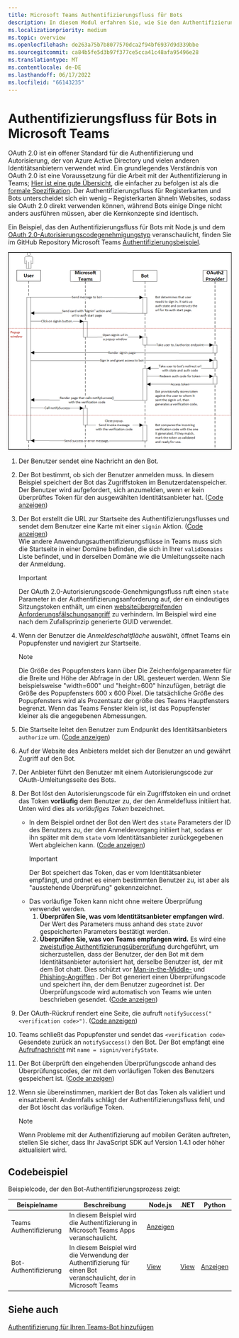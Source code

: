 ```yaml
---
title: Microsoft Teams Authentifizierungsfluss für Bots
description: In diesem Modul erfahren Sie, wie Sie den Authentifizierungsfluss für Bots in Microsoft Teams und dem zugehörigen Codebeispiel ausführen.
ms.localizationpriority: medium
ms.topic: overview
ms.openlocfilehash: de263a75b7b8077570dca2f94bf6937d9d339bbe
ms.sourcegitcommit: ca84b5fe5d3b97f377ce5cca41c48afa95496e28
ms.translationtype: MT
ms.contentlocale: de-DE
ms.lasthandoff: 06/17/2022
ms.locfileid: "66143235"
---
```

# <a name="authentication-flow-for-bots-in-microsoft-teams"></a>Authentifizierungsfluss für Bots in Microsoft Teams

OAuth 2.0 ist ein offener Standard für die Authentifizierung und Autorisierung, der von Azure Active Directory und vielen anderen Identitätsanbietern verwendet wird. Ein grundlegendes Verständnis von OAuth 2.0 ist eine Voraussetzung für die Arbeit mit der Authentifizierung in Teams; [Hier ist eine gute Übersicht](https://aaronparecki.com/oauth-2-simplified/), die einfacher zu befolgen ist als die [formale Spezifikation](https://oauth.net/2/). Der Authentifizierungsfluss für Registerkarten und Bots unterscheidet sich ein wenig – Registerkarten ähneln Websites, sodass sie OAuth 2.0 direkt verwenden können, während Bots einige Dinge nicht anders ausführen müssen, aber die Kernkonzepte sind identisch.

Ein Beispiel, das den Authentifizierungsfluss für Bots mit Node.js und dem [OAuth 2.0-Autorisierungscodegenehmigungstyp](https://oauth.net/2/grant-types/authorization-code/) veranschaulicht, finden Sie im GitHub Repository Microsoft Teams [Authentifizierungsbeispiel](https://github.com/OfficeDev/Microsoft-Teams-Samples/tree/main/samples/app-auth/nodejs).

![Bot-Authentifizierungssequenzdiagramm](../../../assets/images/authentication/bot_auth_sequence_diagram.png)

1. Der Benutzer sendet eine Nachricht an den Bot.
2. Der Bot bestimmt, ob sich der Benutzer anmelden muss.
   In diesem Beispiel speichert der Bot das Zugriffstoken im Benutzerdatenspeicher. Der Benutzer wird aufgefordert, sich anzumelden, wenn er kein überprüftes Token für den ausgewählten Identitätsanbieter hat. ([Code anzeigen](https://github.com/OfficeDev/microsoft-teams-sample-auth-node/blob/469952a26d618dbf884a3be53c7d921cc580b1e2/src/utils/AuthenticationUtils.ts#L58-L76))
3. Der Bot erstellt die URL zur Startseite des Authentifizierungsflusses und sendet dem Benutzer eine Karte mit einer `signin` Aktion. ([Code anzeigen](https://github.com/OfficeDev/microsoft-teams-sample-auth-node/blob/469952a26d618dbf884a3be53c7d921cc580b1e2/src/dialogs/BaseIdentityDialog.ts#L160-L190))</br>
    Wie andere Anwendungsauthentifizierungsflüsse in Teams muss sich die Startseite in einer Domäne befinden, die sich in Ihrer `validDomains` Liste befindet, und in derselben Domäne wie die Umleitungsseite nach der Anmeldung.
    > [!IMPORTANT]
    > Der OAuth 2.0-Autorisierungscode-Genehmigungsfluss ruft einen `state` Parameter in der Authentifizierungsanforderung auf, der ein eindeutiges Sitzungstoken enthält, um einen [websiteübergreifenden Anforderungsfälschungsangriff](https://en.wikipedia.org/wiki/Cross-site_request_forgery) zu verhindern. Im Beispiel wird eine nach dem Zufallsprinzip generierte GUID verwendet.
4. Wenn der Benutzer die *Anmeldeschaltfläche* auswählt, öffnet Teams ein Popupfenster und navigiert zur Startseite.
   > [!NOTE]
   > Die Größe des Popupfensters kann über Die Zeichenfolgenparameter für die Breite und Höhe der Abfrage in der URL gesteuert werden. Wenn Sie beispielsweise "width=600" und "height=600" hinzufügen, beträgt die Größe des Popupfensters 600 x 600 Pixel. Die tatsächliche Größe des Popupfensters wird als Prozentsatz der größe des Teams Hauptfensters begrenzt. Wenn das Teams Fenster klein ist, ist das Popupfenster kleiner als die angegebenen Abmessungen.

5. Die Startseite leitet den Benutzer zum Endpunkt des Identitätsanbieters `authorize` um. ([Code anzeigen](https://github.com/OfficeDev/microsoft-teams-sample-auth-node/blob/469952a26d618dbf884a3be53c7d921cc580b1e2/public/html/auth-start.html#L51-L56))
6. Auf der Website des Anbieters meldet sich der Benutzer an und gewährt Zugriff auf den Bot.
7. Der Anbieter führt den Benutzer mit einem Autorisierungscode zur OAuth-Umleitungsseite des Bots.
8. Der Bot löst den Autorisierungscode für ein Zugriffstoken ein und ordnet das Token **vorläufig** dem Benutzer zu, der den Anmeldefluss initiiert hat. Unten wird dies als *vorläufiges Token* bezeichnet.
    * In dem Beispiel ordnet der Bot den Wert des `state` Parameters der ID des Benutzers zu, der den Anmeldevorgang initiiert hat, sodass er ihn später mit dem `state` vom Identitätsanbieter zurückgegebenen Wert abgleichen kann. ([Code anzeigen](https://github.com/OfficeDev/microsoft-teams-sample-auth-node/blob/469952a26d618dbf884a3be53c7d921cc580b1e2/src/AuthBot.ts#L70-L99))
      > [!IMPORTANT]
      > Der Bot speichert das Token, das er vom Identitätsanbieter empfängt, und ordnet es einem bestimmten Benutzer zu, ist aber als "ausstehende Überprüfung" gekennzeichnet.
    * Das vorläufige Token kann nicht ohne weitere Überprüfung verwendet werden.
      1. **Überprüfen Sie, was vom Identitätsanbieter empfangen wird.** Der Wert des Parameters muss anhand des `state` zuvor gespeicherten Parameters bestätigt werden.
      1. **Überprüfen Sie, was von Teams empfangen wird.** Es wird eine [zweistufige Authentifizierungsüberprüfung](https://en.wikipedia.org/wiki/Man-in-the-middle_attack) durchgeführt, um sicherzustellen, dass der Benutzer, der den Bot mit dem Identitätsanbieter autorisiert hat, derselbe Benutzer ist, der mit dem Bot chatt. Dies schützt vor [Man-in-the-Middle-](https://en.wikipedia.org/wiki/Man-in-the-middle_attack) und [Phishing-Angriffen](https://en.wikipedia.org/wiki/Phishing) . Der Bot generiert einen Überprüfungscode und speichert ihn, der dem Benutzer zugeordnet ist. Der Überprüfungscode wird automatisch von Teams wie unten beschrieben gesendet. ([Code anzeigen](https://github.com/OfficeDev/microsoft-teams-sample-auth-node/blob/469952a26d618dbf884a3be53c7d921cc580b1e2/src/AuthBot.ts#L100-L113))
9. Der OAuth-Rückruf rendert eine Seite, die aufruft `notifySuccess("<verification code>")`. ([Code anzeigen](https://github.com/OfficeDev/microsoft-teams-sample-auth-node/blob/master/src/views/oauth-callback-success.hbs))
10. Teams schließt das Popupfenster und sendet das `<verification code>` Gesendete zurück an `notifySuccess()` den Bot. Der Bot empfängt eine [Aufrufnachricht](/bot-framework/dotnet/bot-builder-dotnet-activities#invoke) mit `name = signin/verifyState`.
11. Der Bot überprüft den eingehenden Überprüfungscode anhand des Überprüfungscodes, der mit dem vorläufigen Token des Benutzers gespeichert ist. ([Code anzeigen](https://github.com/OfficeDev/microsoft-teams-sample-auth-node/blob/469952a26d618dbf884a3be53c7d921cc580b1e2/src/dialogs/BaseIdentityDialog.ts#L127-L140))
12. Wenn sie übereinstimmen, markiert der Bot das Token als validiert und einsatzbereit. Andernfalls schlägt der Authentifizierungsfluss fehl, und der Bot löscht das vorläufige Token.

    > [!NOTE]
    > Wenn Probleme mit der Authentifizierung auf mobilen Geräten auftreten, stellen Sie sicher, dass Ihr JavaScript SDK auf Version 1.4.1 oder höher aktualisiert wird.

## <a name="code-sample"></a>Codebeispiel

Beispielcode, der den Bot-Authentifizierungsprozess zeigt:

| **Beispielname** | **Beschreibung** | **Node.js** | **.NET** | **Python** |
|-----------------|----------------|--------------|----------|-----------|
| Teams Authentifizierung | In diesem Beispiel wird die Authentifizierung in Microsoft Teams Apps veranschaulicht. | [Anzeigen](https://github.com/OfficeDev/microsoft-teams-sample-auth-node) | | |
| Bot-Authentifizierung | In diesem Beispiel wird die Verwendung der Authentifizierung für einen Bot veranschaulicht, der in Microsoft Teams | [View](https://github.com/microsoft/BotBuilder-Samples/tree/main/samples/javascript_nodejs/46.teams-auth) | [View](https://github.com/microsoft/BotBuilder-Samples/tree/main/samples/csharp_dotnetcore/46.teams-auth) | [Anzeigen](https://github.com/microsoft/BotBuilder-Samples/tree/main/samples/python/46.teams-auth)

## <a name="see-also"></a>Siehe auch

[Authentifizierung für Ihren Teams-Bot hinzufügen](add-authentication.md)
